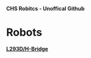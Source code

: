 <strong>CHS Robitcs - Unoffical Github </strong>
<br>
<h1><strong>Robots</strong></h1>
<a href="https://github.com/CHS-robotics/Robots/blob/master/L293D%20(H-Bridge)%20Wiring.md"><strong>L293D/H-Bridge</strong></a>
